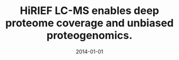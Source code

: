 ---
link: https://dx.doi.org/10.1038/nmeth.2732
journal: Nature methods
title: HiRIEF LC-MS enables deep proteome coverage and unbiased proteogenomics.
date: 2014-01-01
authors: Branca, RM, Orre, LM, Johansson, HJ, Granholm, V, Huss, M, Pérez-Bercoff, Å, Forshed, J, Käll, L, Lehtiö, J
---